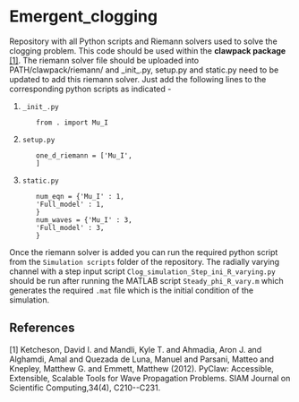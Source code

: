 # Emergent_clogging
Repository with all Python scripts and Riemann solvers used to solve the clogging problem. This code should be used within the **clawpack package** [[1]](#1).
The riemann solver file should be uploaded into PATH/clawpack/riemann/ and \_init_.py, setup.py and static.py need to be updated to add this riemann solver. Just add the following lines to the corresponding python scripts as indicated - <br>
<ol>
<li> 
  
`_init_.py` <br>
<ul>
  
  `from . import Mu_I` <br> 
</ul>
</li>

 <li> 
   
`setup.py` <br> 
<ul>

`one_d_riemann = ['Mu_I',`<br>
                  `]`
 </ul>                 
<li> 

  
`static.py` <br>
<ul>

`num_eqn = {'Mu_I' : 1,` <br>
        `'Full_model' : 1,` <br>
        `}`<br>
`num_waves = {'Mu_I' : 3,`<br>
        `'Full_model' : 3,`<br>
        `}`
</ul>
</ol>

Once the riemann solver is added you can run the required python script from the `Simulation scripts` folder of the repository. The radially varying channel with a step input script `Clog_simulation_Step_ini_R_varying.py` should be run after running the MATLAB script `Steady_phi_R_vary.m` which generates the required `.mat` file which is the initial condition of the simulation.

## References
<a id="1">[1]</a> 
Ketcheson, David I. and Mandli, Kyle T. and Ahmadia, Aron J. and Alghamdi, Amal and Quezada de Luna, Manuel and Parsani, Matteo and Knepley, Matthew G. and Emmett, Matthew (2012). 
PyClaw: Accessible, Extensible, Scalable Tools for Wave Propagation Problems. 
SIAM Journal on Scientific Computing,34(4), C210--C231.
